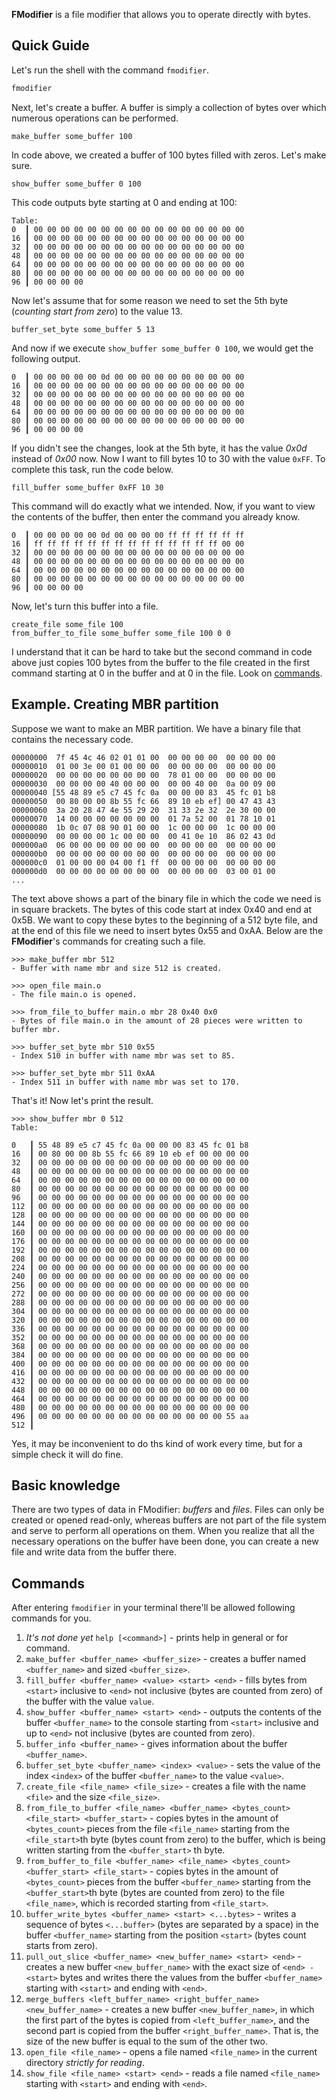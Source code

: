 **FModifier** is a file modifier that allows you to operate directly with bytes.
## Quick Guide
Let's run the shell with the command `fmodifier`.
```bash
fmodifier
```
Next, let's create a buffer. A buffer is simply a collection of bytes over which numerous operations can be performed.
```fmodifier
make_buffer some_buffer 100
```
In code above, we created a buffer of 100 bytes filled with zeros. Let's make sure.
```fmodifier
show_buffer some_buffer 0 100
```
This code outputs byte starting at 0 and ending at 100:
```
Table:
0  ┃ 00 00 00 00 00 00 00 00 00 00 00 00 00 00 00 00
16 ┃ 00 00 00 00 00 00 00 00 00 00 00 00 00 00 00 00
32 ┃ 00 00 00 00 00 00 00 00 00 00 00 00 00 00 00 00
48 ┃ 00 00 00 00 00 00 00 00 00 00 00 00 00 00 00 00
64 ┃ 00 00 00 00 00 00 00 00 00 00 00 00 00 00 00 00
80 ┃ 00 00 00 00 00 00 00 00 00 00 00 00 00 00 00 00
96 ┃ 00 00 00 00
```
Now let's assume that for some reason we need to set the 5th byte (*counting start from zero*) to the value 13.
```fmodifier
buffer_set_byte some_buffer 5 13
```
And now if we execute `show_buffer some_buffer 0 100`, we would get the following output.
```
0  ┃ 00 00 00 00 00 0d 00 00 00 00 00 00 00 00 00 00
16 ┃ 00 00 00 00 00 00 00 00 00 00 00 00 00 00 00 00
32 ┃ 00 00 00 00 00 00 00 00 00 00 00 00 00 00 00 00
48 ┃ 00 00 00 00 00 00 00 00 00 00 00 00 00 00 00 00
64 ┃ 00 00 00 00 00 00 00 00 00 00 00 00 00 00 00 00
80 ┃ 00 00 00 00 00 00 00 00 00 00 00 00 00 00 00 00
96 ┃ 00 00 00 00
```
If you didn't see the changes, look at the 5th byte, it has the value *0x0d* instead of *0x00* now.
Now I want to fill bytes 10 to 30 with the value `0xFF`. To complete this task, run the code below.
```fmodifier
fill_buffer some_buffer 0xFF 10 30
```
This command will do exactly what we intended. Now, if you want to view the contents of the buffer, then enter the command you already know.
```
0  ┃ 00 00 00 00 00 0d 00 00 00 00 ff ff ff ff ff ff
16 ┃ ff ff ff ff ff ff ff ff ff ff ff ff ff ff 00 00
32 ┃ 00 00 00 00 00 00 00 00 00 00 00 00 00 00 00 00
48 ┃ 00 00 00 00 00 00 00 00 00 00 00 00 00 00 00 00
64 ┃ 00 00 00 00 00 00 00 00 00 00 00 00 00 00 00 00
80 ┃ 00 00 00 00 00 00 00 00 00 00 00 00 00 00 00 00
96 ┃ 00 00 00 00
```
Now, let's turn this buffer into a file.
<!-- TODO: Replace this code into one command turn_buffer_to_file -->
```fmodifier
create_file some_file 100
from_buffer_to_file some_buffer some_file 100 0 0
```
I understand that it can be hard to take but the second command in code above just copies 100 bytes from the buffer to the file created in the first command starting at 0 in the buffer and at 0 in the file. Look on [commands](#commands).
## Example. Creating MBR partition
Suppose we want to make an MBR partition. We have a binary file that contains the necessary code.
```
00000000  7f 45 4c 46 02 01 01 00  00 00 00 00  00 00 00 00
00000010  01 00 3e 00 01 00 00 00  00 00 00 00  00 00 00 00
00000020  00 00 00 00 00 00 00 00  78 01 00 00  00 00 00 00
00000030  00 00 00 00 40 00 00 00  00 00 40 00  0a 00 09 00
00000040 [55 48 89 e5 c7 45 fc 0a  00 00 00 83  45 fc 01 b8
00000050  00 80 00 00 8b 55 fc 66  89 10 eb ef] 00 47 43 43
00000060  3a 20 28 47 4e 55 29 20  31 33 2e 32  2e 30 00 00
00000070  14 00 00 00 00 00 00 00  01 7a 52 00  01 78 10 01
00000080  1b 0c 07 08 90 01 00 00  1c 00 00 00  1c 00 00 00
00000090  00 00 00 00 1c 00 00 00  00 41 0e 10  86 02 43 0d
000000a0  06 00 00 00 00 00 00 00  00 00 00 00  00 00 00 00
000000b0  00 00 00 00 00 00 00 00  00 00 00 00  00 00 00 00
000000c0  01 00 00 00 04 00 f1 ff  00 00 00 00  00 00 00 00
000000d0  00 00 00 00 00 00 00 00  00 00 00 00  03 00 01 00
...
```
The text above shows a part of the binary file in which the code we need is in square brackets. The bytes of this code start at index 0x40 and end at 0x5B.
We want to copy these bytes to the beginning of a 512 byte file, and at the end of this file we need to insert bytes 0x55 and 0xAA.
Below are the **FModifier**'s commands for creating such a file.
```
>>> make_buffer mbr 512
- Buffer with name mbr and size 512 is created.

>>> open_file main.o
- The file main.o is opened.

>>> from_file_to_buffer main.o mbr 28 0x40 0x0
- Bytes of file main.o in the amount of 28 pieces were written to buffer mbr.

>>> buffer_set_byte mbr 510 0x55
- Index 510 in buffer with name mbr was set to 85.

>>> buffer_set_byte mbr 511 0xAA
- Index 511 in buffer with name mbr was set to 170.
```
That's it! Now let's print the result.
```
>>> show_buffer mbr 0 512
Table:

0   ┃ 55 48 89 e5 c7 45 fc 0a 00 00 00 83 45 fc 01 b8 
16  ┃ 00 80 00 00 8b 55 fc 66 89 10 eb ef 00 00 00 00 
32  ┃ 00 00 00 00 00 00 00 00 00 00 00 00 00 00 00 00 
48  ┃ 00 00 00 00 00 00 00 00 00 00 00 00 00 00 00 00 
64  ┃ 00 00 00 00 00 00 00 00 00 00 00 00 00 00 00 00 
80  ┃ 00 00 00 00 00 00 00 00 00 00 00 00 00 00 00 00 
96  ┃ 00 00 00 00 00 00 00 00 00 00 00 00 00 00 00 00 
112 ┃ 00 00 00 00 00 00 00 00 00 00 00 00 00 00 00 00 
128 ┃ 00 00 00 00 00 00 00 00 00 00 00 00 00 00 00 00 
144 ┃ 00 00 00 00 00 00 00 00 00 00 00 00 00 00 00 00 
160 ┃ 00 00 00 00 00 00 00 00 00 00 00 00 00 00 00 00 
176 ┃ 00 00 00 00 00 00 00 00 00 00 00 00 00 00 00 00 
192 ┃ 00 00 00 00 00 00 00 00 00 00 00 00 00 00 00 00 
208 ┃ 00 00 00 00 00 00 00 00 00 00 00 00 00 00 00 00 
224 ┃ 00 00 00 00 00 00 00 00 00 00 00 00 00 00 00 00 
240 ┃ 00 00 00 00 00 00 00 00 00 00 00 00 00 00 00 00 
256 ┃ 00 00 00 00 00 00 00 00 00 00 00 00 00 00 00 00 
272 ┃ 00 00 00 00 00 00 00 00 00 00 00 00 00 00 00 00 
288 ┃ 00 00 00 00 00 00 00 00 00 00 00 00 00 00 00 00 
304 ┃ 00 00 00 00 00 00 00 00 00 00 00 00 00 00 00 00 
320 ┃ 00 00 00 00 00 00 00 00 00 00 00 00 00 00 00 00 
336 ┃ 00 00 00 00 00 00 00 00 00 00 00 00 00 00 00 00 
352 ┃ 00 00 00 00 00 00 00 00 00 00 00 00 00 00 00 00 
368 ┃ 00 00 00 00 00 00 00 00 00 00 00 00 00 00 00 00 
384 ┃ 00 00 00 00 00 00 00 00 00 00 00 00 00 00 00 00 
400 ┃ 00 00 00 00 00 00 00 00 00 00 00 00 00 00 00 00 
416 ┃ 00 00 00 00 00 00 00 00 00 00 00 00 00 00 00 00 
432 ┃ 00 00 00 00 00 00 00 00 00 00 00 00 00 00 00 00 
448 ┃ 00 00 00 00 00 00 00 00 00 00 00 00 00 00 00 00 
464 ┃ 00 00 00 00 00 00 00 00 00 00 00 00 00 00 00 00 
480 ┃ 00 00 00 00 00 00 00 00 00 00 00 00 00 00 00 00 
496 ┃ 00 00 00 00 00 00 00 00 00 00 00 00 00 00 55 aa 
512 ┃                                                 
```
Yes, it may be inconvenient to do ths kind of work every time, but for a simple check it will do fine.
## Basic knowledge
There are two types of data in FModifier: *buffers* and *files*. Files can only be created or opened read-only, whereas buffers are not part of the file system and serve to perform all operations on them.
When you realize that all the necessary operations on the buffer have been done, you can create a new file and write data from the buffer there.
## Commands
<a id="commands"></a>
After entering `fmodifier` in your terminal there'll be allowed following commands for you.
1. *It's not done yet* `help [<command>]` - prints help in general or for command.
2. `make_buffer <buffer_name> <buffer_size>` - creates a buffer named `<buffer_name>` and sized `<buffer_size>`.
3. `fill_buffer <buffer_name> <value> <start> <end>` - fills bytes from `<start>` inclusive to `<end>` not inclusive (bytes are counted from zero) of the buffer with the value `value`.
4. `show_buffer <buffer_name> <start> <end>` - outputs the contents of the buffer `<buffer_name>` to the console starting from `<start>` inclusive and up to `<end>` not inclusive (bytes are counted from zero).
5. `buffer_info <buffer_name>` - gives information about the buffer `<buffer_name>`.
6. `buffer_set_byte <buffer_name> <index> <value>` - sets the value of the index `<index>` of the buffer `<buffer_name>` to the value `<value>`.
7. `create_file <file_name> <file_size>` - creates a file with the name `<file>` and the size `<file_size>`.
8. `from_file_to_buffer <file_name> <buffer_name> <bytes_count> <file_start> <buffer_start>` - copies bytes in the amount of `<bytes_count>` pieces from the file `<file_name>` starting from the `<file_start>`th byte (bytes count from zero) to the buffer, which is being written starting from the `<buffer_start>` th byte.
9. `from_buffer_to_file <buffer_name> <file_name> <bytes_count> <buffer_start> <file_start>` - copies bytes in the amount of `<bytes_count>` pieces from the buffer `<buffer_name>` starting from the `<buffer_start>`th byte (bytes are counted from zero) to the file `<file_name>`, which is recorded starting from `<file_start>`.
10. `buffer_write_bytes <buffer_name> <start> <...bytes>` - writes a sequence of bytes `<...buffer>` (bytes are separated by a space) in the buffer `<buffer_name>` starting from the position `<start>` (bytes count starts from zero).
11. `pull_out_slice <buffer_name> <new_buffer_name> <start> <end>` - creates a new buffer `<new_buffer_name>` with the exact size of `<end> - <start>` bytes and writes there the values from the buffer `<buffer_name>` starting with `<start>` and ending with `<end>`.
12. `merge_buffers <left_buffer_name> <right_buffer_name> <new_buffer_name>` - creates a new buffer `<new_buffer_name>`, in which the first part of the bytes is copied from `<left_buffer_name>`, and the second part is copied from the buffer `<right_buffer_name>`. That is, the size of the new buffer is equal to the sum of the other two.
13. `open_file <file_name>` - opens a file named `<file_name>` in the current directory *strictly for reading*.
14. `show_file <file_name> <start> <end>` - reads a file named `<file_name>` starting with `<start>` and ending with `<end>`.
